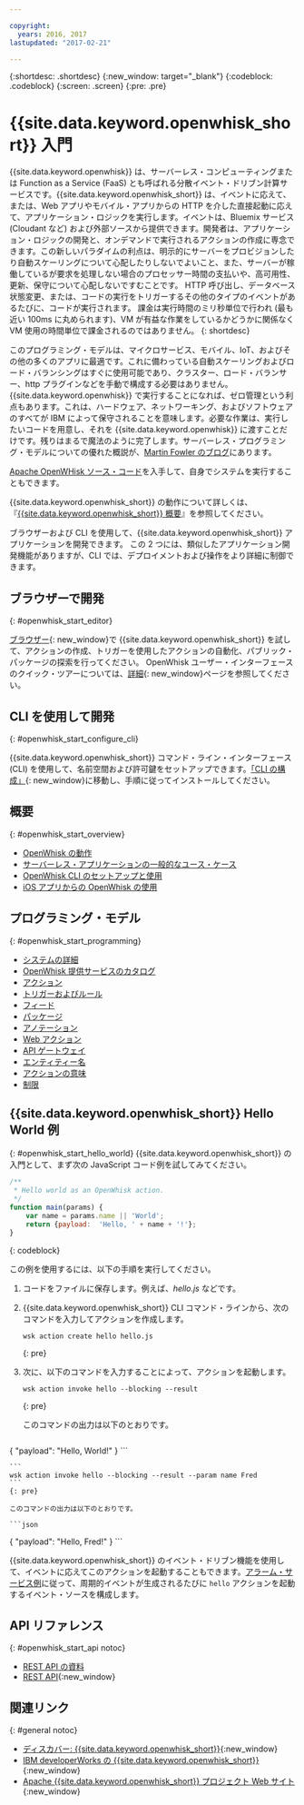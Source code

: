 ```yaml
---

copyright:
  years: 2016, 2017
lastupdated: "2017-02-21"

---
```


{:shortdesc: .shortdesc}
{:new_window: target="_blank"}
{:codeblock: .codeblock}
{:screen: .screen}
{:pre: .pre}

# {{site.data.keyword.openwhisk_short}} 入門


{{site.data.keyword.openwhisk}} は、サーバーレス・コンピューティングまたは Function as a Service (FaaS) とも呼ばれる分散イベント・ドリブン計算サービスです。{{site.data.keyword.openwhisk_short}} は、イベントに応えて、または、Web アプリやモバイル・アプリからの HTTP を介した直接起動に応えて、アプリケーション・ロジックを実行します。イベントは、Bluemix サービス (Cloudant など) および外部ソースから提供できます。開発者は、アプリケーション・ロジックの開発と、オンデマンドで実行されるアクションの作成に専念できます。この新しいパラダイムの利点は、明示的にサーバーをプロビジョンしたり自動スケーリングについて心配したりしないでよいこと、また、サーバーが稼働しているが要求を処理しない場合のプロセッサー時間の支払いや、高可用性、更新、保守について心配しないですむことです。
HTTP 呼び出し、データベース状態変更、または、コードの実行をトリガーするその他のタイプのイベントがあるたびに、コードが実行されます。
課金は実行時間のミリ秒単位で行われ (最も近い 100ms に丸められます)、VM が有益な作業をしているかどうかに関係なく VM 使用の時間単位で課金されるのではありません。
{: shortdesc}

このプログラミング・モデルは、マイクロサービス、モバイル、IoT、およびその他の多くのアプリに最適です。これに備わっている自動スケーリングおよびロード・バランシングはすぐに使用可能であり、クラスター、ロード・バランサー、http プラグインなどを手動で構成する必要はありません。{{site.data.keyword.openwhisk}} で実行することになれば、ゼロ管理という利点もあります。これは、ハードウェア、ネットワーキング、およびソフトウェアのすべてが IBM によって保守されることを意味します。必要な作業は、実行したいコードを用意し、それを {{site.data.keyword.openwhisk}} に渡すことだけです。残りはまるで魔法のように完了します。サーバーレス・プログラミング・モデルについての優れた概説が、[Martin Fowler のブログ](https://martinfowler.com/articles/serverless.html)にあります。

[Apache OpenWHisk ソース・コード](https://github.com/openwhisk/openwhisk)を入手して、自身でシステムを実行することもできます。

{{site.data.keyword.openwhisk_short}} の動作について詳しくは、『[{{site.data.keyword.openwhisk_short}} 概要](./openwhisk_about.html)』を参照してください。

ブラウザーおよび CLI を使用して、{{site.data.keyword.openwhisk_short}} アプリケーションを開発できます。
この 2 つには、類似したアプリケーション開発機能がありますが、CLI では、デプロイメントおよび操作をより詳細に制御できます。

## ブラウザーで開発
{: #openwhisk_start_editor}

[ブラウザー](https://console.{DomainName}/openwhisk/editor){: new_window}で {{site.data.keyword.openwhisk_short}} を試して、アクションの作成、トリガーを使用したアクションの自動化、パブリック・パッケージの探索を行ってください。
OpenWhisk ユーザー・インターフェースのクイック・ツアーについては、[詳細](https://console.{DomainName}/openwhisk/learn){: new_window}ページを参照してください。

## CLI を使用して開発
{: #openwhisk_start_configure_cli}

{{site.data.keyword.openwhisk_short}} コマンド・ライン・インターフェース (CLI) を使用して、名前空間および許可鍵をセットアップできます。[「CLI の構成」](https://new-console.{DomainName}/openwhisk/cli){: new_window}に移動し、手順に従ってインストールしてください。

## 概要
{: #openwhisk_start_overview}
- [OpenWhisk の動作](./openwhisk_about.html)
- [サーバーレス・アプリケーションの一般的なユース・ケース](./openwhisk_use_cases.html)
- [OpenWhisk CLI のセットアップと使用](./openwhisk_cli.html)
- [iOS アプリからの OpenWhisk の使用](./openwhisk_mobile_sdk.html)

## プログラミング・モデル
{: #openwhisk_start_programming}
- [システムの詳細](./openwhisk_reference.html)
- [OpenWhisk 提供サービスのカタログ](./openwhisk_catalog.html)
- [アクション](./openwhisk_actions.html)
- [トリガーおよびルール](./openwhisk_triggers_rules.html)
- [フィード](./openwhisk_feeds.html)
- [パッケージ](./openwhisk_packages.html)
- [アノテーション](./openwhisk_annotations.html)
- [Web アクション](./openwhisk_webactions.html)
- [API ゲートウェイ](./openwhisk_apigateway.html)
- [エンティティー名](./openwhisk_reference.html#openwhisk_entities)
- [アクションの意味](./openwhisk_reference.html#openwhisk_semantics)
- [制限](./openwhisk_reference.html#openwhisk_syslimits)

## {{site.data.keyword.openwhisk_short}} Hello World 例
{: #openwhisk_start_hello_world}
{{site.data.keyword.openwhisk_short}} の入門として、まず次の JavaScript コード例を試してみてください。

```javascript
/**
 * Hello world as an OpenWhisk action.
 */
function main(params) {
    var name = params.name || 'World';
    return {payload:  'Hello, ' + name + '!'};
}
```
{: codeblock}

この例を使用するには、以下の手順を実行してください。

1. コードをファイルに保存します。例えば、*hello.js* などです。

2. {{site.data.keyword.openwhisk_short}} CLI コマンド・ラインから、次のコマンドを入力してアクションを作成します。

    ```
    wsk action create hello hello.js
    ```
    {: pre}

3. 次に、以下のコマンドを入力することによって、アクションを起動します。

    ```
    wsk action invoke hello --blocking --result
    ```
    {: pre}  

    このコマンドの出力は以下のとおりです。

    ```json
  {
      "payload": "Hello, World!"
    }
    ```
    
    ```
    wsk action invoke hello --blocking --result --param name Fred
    ```
    {: pre}  

    このコマンドの出力は以下のとおりです。

    ```json
  {
      "payload": "Hello, Fred!"
    }
    ```

{{site.data.keyword.openwhisk_short}} のイベント・ドリブン機能を使用して、イベントに応えてこのアクションを起動することもできます。[アラーム・サービス例](./openwhisk_packages.html#openwhisk_packages_trigger)に従って、周期的イベントが生成されるたびに `hello` アクションを起動するイベント・ソースを構成します。


## API リファレンス
{: #openwhisk_start_api notoc}
* [REST API の資料](./openwhisk_reference.html#openwhisk_ref_restapi)
* [REST API](https://new-console.{DomainName}/apidocs/98){:new_window}

## 関連リンク
{: #general notoc}
* [ディスカバー: {{site.data.keyword.openwhisk_short}}](http://www.ibm.com/cloud-computing/bluemix/openwhisk/){:new_window}
* [IBM developerWorks の {{site.data.keyword.openwhisk_short}}](https://developer.ibm.com/openwhisk/){:new_window}
* [Apache {{site.data.keyword.openwhisk_short}} プロジェクト Web サイト](http://openwhisk.org){:new_window}
